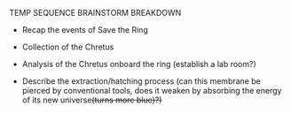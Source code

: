 TEMP SEQUENCE BRAINSTORM BREAKDOWN

- Recap the events of Save the Ring
    
- Collection of the Chretus
    
- Analysis of the Chretus onboard the ring (establish a lab room?)
    
- Describe the extraction/hatching process (can this membrane be pierced by conventional tools, does it weaken by absorbing the energy of its new universe~~(turns more blue)?)~~

